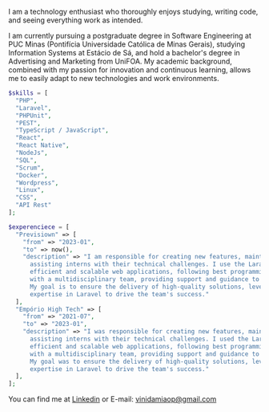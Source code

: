 I am a technology enthusiast who thoroughly enjoys studying, writing code, and seeing everything work as intended.

I am currently pursuing a postgraduate degree in Software Engineering at PUC Minas (Pontifícia Universidade Católica de Minas Gerais), studying Information Systems at Estácio de Sá, and hold a bachelor's degree in Advertising and Marketing from UniFOA.
My academic background, combined with my passion for innovation and continuous learning, allows me to easily adapt to new technologies and work environments.

```PHP
$skills = [
  "PHP",
  "Laravel",
  "PHPUnit",
  "PEST",  
  "TypeScript / JavaScript",
  "React",
  "React Native",
  "NodeJs",
  "SQL",
  "Scrum",
  "Docker",
  "Wordpress",
  "Linux",
  "CSS",
  "API Rest"
];

$experenciece = [
  "Previsiown" => [
    "from" => "2023-01",
    "to" => now(),
    "description" => "I am responsible for creating new features, maintaining existing code, and
      assisting interns with their technical challenges. I use the Laravel framework to develop
      efficient and scalable web applications, following best programming practices. I work collaboratively
      with a multidisciplinary team, providing support and guidance to colleagues.
      My goal is to ensure the delivery of high-quality solutions, leveraging my knowledge and
      expertise in Laravel to drive the team's success."
  ],
  "Empório High Tech" => [
    "from" => "2021-07",
    "to" => "2023-01",
    "description" => "I was responsible for creating new features, maintaining existing code, and
      assisting interns with their technical challenges. I used the Laravel framework to develop
      efficient and scalable web applications, following best programming practices. I worked collaboratively
      with a multidisciplinary team, providing support and guidance to colleagues.
      My goal was to ensure the delivery of high-quality solutions, leveraging my knowledge and
      expertise in Laravel to drive the team's success."
  ],
];
```

You can find me at [Linkedin](https://www.linkedin.com/in/viniciusdamiao/) or E-mail: [vinidamiaop@gmail.com](mailto:vinidamiaop@gmail.com)

</br>







